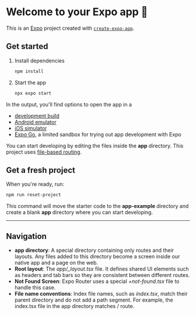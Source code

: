 # Welcome to your Expo app 👋

This is an [Expo](https://expo.dev) project created with [`create-expo-app`](https://www.npmjs.com/package/create-expo-app).

## Get started

1. Install dependencies

   ```bash
   npm install
   ```

2. Start the app

   ```bash
   npx expo start
   ```

In the output, you'll find options to open the app in a

- [development build](https://docs.expo.dev/develop/development-builds/introduction/)
- [Android emulator](https://docs.expo.dev/workflow/android-studio-emulator/)
- [iOS simulator](https://docs.expo.dev/workflow/ios-simulator/)
- [Expo Go](https://expo.dev/go), a limited sandbox for trying out app development with Expo

You can start developing by editing the files inside the **app** directory. This project uses [file-based routing](https://docs.expo.dev/router/introduction).

## Get a fresh project

When you're ready, run:

```bash
npm run reset-project
```

This command will move the starter code to the **app-example** directory and create a blank **app** directory where you can start developing.

---

## Navigation

- **app directory**: A special directory containing only routes and their layouts. Any files added to this directory become a screen inside our native app and a page on the web.
- **Root layout**: The *app/_layout.tsx* file. It defines shared UI elements such as headers and tab bars so they are consistent between different routes.
- **Not Found Screen**: Expo Router uses a special *+not-found.tsx* file to handle this case.
- **File name conventions**: Index file names, such as *index.tsx*, match their parent directory and do not add a path segment. For example, the index.tsx file in the app directory matches / route.